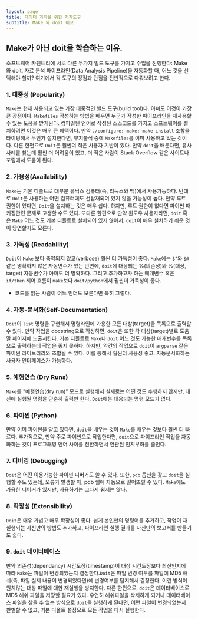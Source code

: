 ```yaml
---
layout: page
title: 데이터 과학을 위한 저작도구
subtitle: Make 와 doit 비교
---
```


## Make가 아닌 doit을 학습하는 이유.

소프트웨어 카펜트리에 서로 다른 두가지 빌드 도구를 가지고 수업을 진행한다: Make 와 doit. 자료 분석 파이프라인(Data Analysis Pipeline)을 자동화할 때, 어느 것을 선택해야 할까? 여기에서 각 도구의 장점과 단점을 전반적으로 다뤄보려고 한다.

### 1. 대중성 (Popularity)

`Make`는 현재 사용되고 있는 가장 대중적인 빌드 도구(build tool)다. 아마도 이것이 가장 큰 장점이다.
`Makefiles` 작성하는 방법을 배우면 누군가 작성한 파이프라인을 재사용할 수 있는 도움을 받게된다.
컴파일된 언어로 작성된 소스코드를 가지고 소프트웨어를 설치하려면 이것은 매우 큰 혜택이다.
만약 `./configure; make; make install` 조합을 타이핑해서 무언가 설치한다면, 부지불식 중에 `Makefiles`를 이미 사용하고 있는 것이다.
다른 한편으로 `Doit`은 훨씬더 적은 사용자 기반이 있다. 만약 `doit`을 배운다면, 유사 사례를 찾는데 훨씬 더 어려움이 있고,
더 적은 사람이 Stack Overflow 같은 사이트나 포럼에서 도움이 된다.

### 2. 가용성(Availability)

`Make`는 기본 디폴트로 대부분 유닉스 컴퓨터(즉, 리눅스와 맥)에서 사용가능하다.
반대로 `Doit`은 사용하는 어떤 컴퓨터에도 선탑재되어 있지 않을 가능성이 높다.
만약 루트 권한이 있다면, `Doit`을 설치하는 것은 매우 쉽다.
하지만, 루트 권한이 없다면 파이썬 패키징관련 문제로 고생할 수도 있다.
또다른 한편으로 만약 윈도우 사용자라면, `doit` 혹은 `Make` 어느 것도 기본 디폴트로 설치되어 있지 않아서,
`doit`이 매우 설치하기 쉬운 것이 당연할지도 모른다.

### 3. 가독성 (Readability)

`Doit`이 `Make` 보다 축약되지 않고(verbose) 훨씬 더 가독성이 좋다.
`Make`에는 `$^`와 `$@` 같은 명확하지 않은 자동변수가 있는 반면에,
`doit`에 대응되는 %(의존성)와 %(대상, target) 자동변수가 아마도 더 명확하다.
그리고 추가하고자 하는 매개변수 혹은 `if/then` 제어 흐름이 `make`보다 `doit/python`에서 훨씬더 가독성이 좋다.
- 코드를 읽는 사람이 어느 언더도 모른다면 특히 그렇다.

### 4. 자동-문서화(Self-Documentation)

`Doit`이 `list` 명령을 구현해서 명령라인에 가용한 모든 대상(target)을 목록으로 출력할 수 있다.
만약 작업을 docstring으로 작성하면, `doit`은 또한 각 대상(target)별로 도움말 페이지에 노출시킨다.
기본 디폴트로 `Make`나 `doit` 어느 것도 가능한 매개변수를 목록으로 출력하는데 작업은 좋지 못하다.
하지만, 약간의 작업으로 `doit`이 `argparse` 같은 파이썬 라이브러리와 조합될 수 있다.
이를 통해서 훨씬더 사용성 좋고, 자동문서화하는 사용자 인터페이스가 가능하다.

### 5. 예행연습 (Dry Runs)

`Make`를 "예행연습(dry run)" 모드로 실행해서 실제로는 어떤 것도 수행하지 않지만,
대신에 실행될 명령을 단순히 출력만 한다. `Doit`에는 대응되는 명령 모드가 없다.

### 6. 파이썬 (Python)

만약 이미 파이썬을 알고 있다면, `doit`을 배우는 것이 `Make`를 배우는 것보다 훨씬 더 빠르다.
추가적으로, 만약 주로 파이썬으로 작업한다면, `doit`으로 파이프라인 작업을 자동화하는 것이
프로그래밍 언어 사이를 전환하면서 연관된 인지부하를 줄인다.

### 7. 디버깅 (Debugging)

`Doit`은 어떤 이용가능한 파이썬 디버거도 쓸 수 있다.
또한, `pdb` 옵션을 갖고 `doit`을 실행할 수도 있는데, 오류가 발생할 때, pdb 쉘에 자동으로 떨어뜨릴 수 있다.
`Make`에도 가용한 디버거가 있지만, 사용하기는 그다지 쉽지는 않다.

### 8. 확장성 (Extensibility)

`Doit`은 매우 가볍고 매우 확장성이 좋다.
쉽게 본인만의 명령어를 추가하고, 작업이 재실행되는 자신만의 방법도 추가하고, 
파이프라인 실행 결과를 자신만의 보고서를 만들기도 쉽다.

### 9. `doit` 데이터베이스 

만약 의존성(dependancy) 시간도장(timestamp)이 대상 시간도장보다 최신인지에 따라 
`Make`는 파일이 변경되었는지 결정한다.`Doit`은 파일 변경 여부를 파일에 MD5 해쉬(즉, 파일 실제 내용이 변경되었다면)에 변경여부를 탐지해서 결정한다.
이런 방식이 원치않는 대상 파일에 대한 재실행을 방지한다.
다른 한편으로, `doit`은 데이터베이스로 MD5 해쉬 파일을 저장할 필요가 있다.
우연히 해쉬파일을 삭제하게 되거나 데이터베이스 파일을 찾을 수 없는 방식으로 `doit`을 실행하게 된다면, 
어떤 파일이 변경되었는지 판별할 수 없고, 기본 디폴트 설정으로 모든 작업을 다시 실행한다.

